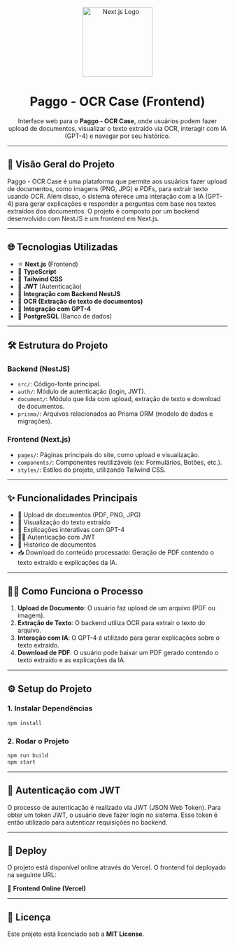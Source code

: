 <p align="center">
  <a href="https://nextjs.org/" target="_blank">
    <img src="https://upload.wikimedia.org/wikipedia/commons/8/8e/Nextjs-logo.svg" width="160" alt="Next.js Logo" />
  </a>
</p>

<h1 align="center">Paggo - OCR Case (Frontend)</h1>

<p align="center">
  Interface web para o <strong>Paggo - OCR Case</strong>, onde usuários podem fazer upload de documentos, visualizar o texto extraído via OCR, interagir com IA (GPT-4) e navegar por seu histórico.
</p>

---

## 🚀 Visão Geral do Projeto

Paggo - OCR Case é uma plataforma que permite aos usuários fazer upload de documentos, como imagens (PNG, JPG) e PDFs, para extrair texto usando OCR. 
Além disso, o sistema oferece uma interação com a IA (GPT-4) para gerar explicações e responder a perguntas com base nos textos extraídos dos documentos. 
O projeto é composto por um backend desenvolvido com NestJS e um frontend em Next.js.

---

## 🌐 Tecnologias Utilizadas

- ⚛️ **Next.js** (Frontend)
- 🎨 **TypeScript**
- 💅 **Tailwind CSS**
- 🔐 **JWT** (Autenticação)
- 🔄 **Integração com Backend NestJS**
- 📄 **OCR (Extração de texto de documentos)**
- 🤖 **Integração com GPT-4**
- 🧬 **PostgreSQL** (Banco de dados)

---

## 🛠️ Estrutura do Projeto

### Backend (NestJS)
- `src/`: Código-fonte principal.
- `auth/`: Módulo de autenticação (login, JWT).
- `document/`: Módulo que lida com upload, extração de texto e download de documentos.
- `prisma/`: Arquivos relacionados ao Prisma ORM (modelo de dados e migrações).

### Frontend (Next.js)
- `pages/`: Páginas principais do site, como upload e visualização.
- `components/`: Componentes reutilizáveis (ex: Formulários, Botões, etc.).
- `styles/`: Estilos do projeto, utilizando Tailwind CSS.

---

## ✨ Funcionalidades Principais

- 📁 Upload de documentos (PDF, PNG, JPG)
- 🧾 Visualização do texto extraído
- 🧠 Explicações interativas com GPT-4
- 🧑‍💼 Autenticação com JWT
- 📜 Histórico de documentos
- 📥 Download do conteúdo processado: Geração de PDF contendo o texto extraído e explicações da IA.

---

## 🧑‍💻 Como Funciona o Processo

1. **Upload de Documento**: O usuário faz upload de um arquivo (PDF ou imagem).
2. **Extração de Texto**: O backend utiliza OCR para extrair o texto do arquivo.
3. **Interação com IA**: O GPT-4 é utilizado para gerar explicações sobre o texto extraído.
4. **Download de PDF**: O usuário pode baixar um PDF gerado contendo o texto extraído e as explicações da IA.

---

## ⚙️ Setup do Projeto

### 1. Instalar Dependências

```bash
npm install
```

### 2. Rodar o Projeto

```bash
npm run build
npm start
```

---

## 🔑 Autenticação com JWT

O processo de autenticação é realizado via JWT (JSON Web Token). Para obter um token JWT, o usuário deve fazer login no sistema. 
Esse token é então utilizado para autenticar requisições no backend.

---

## 🚀 Deploy

O projeto está disponível online através do Vercel. O frontend foi deployado na seguinte URL:

🔗 **Frontend Online (Vercel)**

---

## 📄 Licença

Este projeto está licenciado sob a **MIT License**.